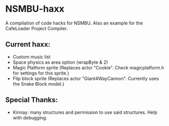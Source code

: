 # NSMBU-haxx
A compilation of code hacks for NSMBU. Also an example for the CafeLoader Project Compiler.

## Current haxx:
* Custom music list  
* Space physics as area option (wrapByte & 2)  
* Magic Platform sprite (Replaces actor "Cookie". Check magicplatform.h for settings for this sprite.)  
* Flip block sprite (Replaces actor "Giant4WayCannon". Currently uses the Snake Block model.)

## Special Thanks:
* Kinnay: many structures and permission to use said structures. Help with debugging.